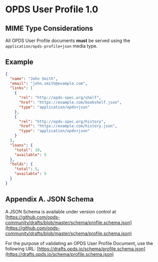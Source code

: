 # OPDS User Profile 1.0

## MIME Type Considerations

All OPDS User Profile documents <strong class="rfc">must</strong> be served using the `application/opds-profile+json` media type.

## Example

```json
{
  "name": "John Smith",
  "email": "john.smith@example.com",
  "links": [
    {
      "rel": "http://opds-spec.org/shelf",
      "href": "https://example.com/bookshelf.json",
      "type": "application/opds+json"
    },
    {
      "rel": "http://opds-spec.org/history",
      "href": "https://example.com/history.json",
      "type": "application/opds+json"
    }
  ],
  "loans": {
    "total": 10,
    "available": 5
  },
  "holds": {
    "total": 5,
    "available": 5
  }
}
```

## Appendix A. JSON Schema

A JSON Schema is available under version control at [https://github.com/opds-community/drafts/blob/master/schema/profile.schema.json](https://github.com/opds-community/drafts/blob/master/schema/profile.schema.json)

For the purpose of validating an OPDS User Profile Document, use the following URL: [https://drafts.opds.io/schema/profile.schema.json](https://drafts.opds.io/schema/profile.schema.json)